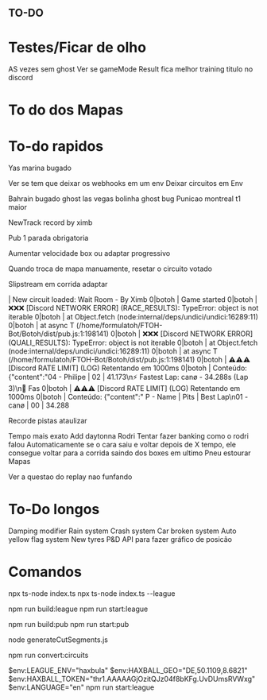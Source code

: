 ## TO-DO

# Testes/Ficar de olho

AS vezes sem ghost
Ver se gameMode Result fica melhor training titulo no discord

# To do dos Mapas

# To-do rapidos

Yas marina bugado

Ver se tem que deixar os webhooks em um env
Deixar circuitos em Env

Bahrain bugado ghost
las vegas bolinha ghost bug
Punicao montreal t1 maior

NewTrack record by ximb

Pub 1 parada obrigatoria

Aumentar velocidade box ou adaptar progressivo

Quando troca de mapa manuamente, resetar o circuito votado

Slipstream em corrida adaptar

| New circuit loaded: Wait Room - By Ximb
0|botoh | Game started
0|botoh | ❌❌❌ [Discord NETWORK ERROR] (RACE_RESULTS): TypeError: object is not iterable
0|botoh | at Object.fetch (node:internal/deps/undici/undici:16289:11)
0|botoh | at async T (/home/formulatoh/FTOH-Bot/Botoh/dist/pub.js:1:198141)
0|botoh | ❌❌❌ [Discord NETWORK ERROR] (QUALI_RESULTS): TypeError: object is not iterable
0|botoh | at Object.fetch (node:internal/deps/undici/undici:16289:11)
0|botoh | at async T (/home/formulatoh/FTOH-Bot/Botoh/dist/pub.js:1:198141)
0|botoh | ⚠️⚠️⚠️ [Discord RATE LIMIT] (LOG) Retentando em 1000ms
0|botoh | Conteúdo: {"content":"04 - Philipe | 02 | 41.173\n⚡ Fastest Lap: canø - 34.288s (Lap 3)\n🔧 Fas
0|botoh | ⚠️⚠️⚠️ [Discord RATE LIMIT] (LOG) Retentando em 1000ms
0|botoh | Conteúdo: {"content":" P - Name | Pits | Best Lap\n01 - canø | 00 | 34.288

Recorde pistas ataulizar

Tempo mais exato
Add daytonna Rodri
Tentar fazer banking como o rodri falou
Automaticamente se o cara saiu e voltar depois de X tempo, ele consegue voltar para a corrida saindo dos boxes em ultimo
Pneu estourar
Mapas

Ver a questao do replay nao funfando

# To-Do longos

Damping modifier
Rain system
Crash system
Car broken system
Auto yellow flag system
New tyres
P&D
API para fazer gráfico de posicão

# Comandos

npx ts-node index.ts
npx ts-node index.ts --league

npm run build:league
npm run start:league

npm run build:pub
npm run start:pub

node generateCutSegments.js

npm run convert:circuits

$env:LEAGUE_ENV="haxbula"
$env:HAXBALL_GEO="DE,50.1109,8.6821"
$env:HAXBALL_TOKEN="thr1.AAAAAGjOzitQJz04f8bKFg.UvDUmsRVWxg"
$env:LANGUAGE="en"
npm run start:league
